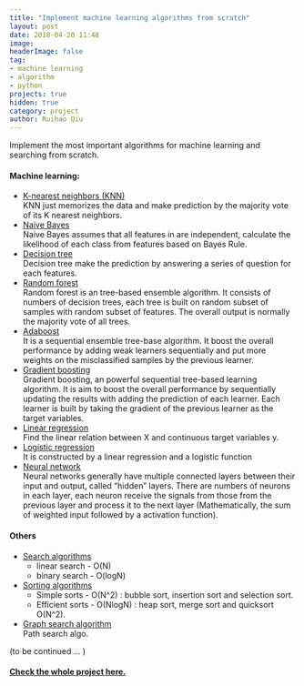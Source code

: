 ```yaml
---
title: "Implement machine learning algorithms from scratch"
layout: post
date: 2018-04-20 11:48
image:
headerImage: false
tag:
- machine learning
- algorithm
- python
projects: true
hidden: true
category: project
author: Ruihao Qiu
---
```

<div class="breaker"></div>

Implement the most important algorithms for machine learning and searching from scratch.

#### **Machine learning**:

- [K-nearest neighbors (KNN)](https://github.com/RuihaoQiu/Algorithms/blob/master/KNearestNeighbor.ipynb)  
KNN just memorizes the data and make prediction by the majority vote of its K nearest neighbors.
- [Naive Bayes](https://github.com/RuihaoQiu/Algorithms/blob/master/NaiveBayes.ipynb)  
Naive Bayes assumes that all features in are independent, calculate the likelihood of each class from features based on Bayes Rule.
- [Decision tree](https://github.com/RuihaoQiu/Algorithms/blob/master/DecisionTree.ipynb)  
Decision tree make the prediction by answering a series of question for each features.
- [Random forest](https://github.com/RuihaoQiu/Algorithms/blob/master/RandomForest.ipynb)  
Random forest is an tree-based ensemble algorithm. It consists of numbers of decision trees, each tree is built on random subset of samples with random subset of features. The overall output is normally the majority vote of all trees.
- [Adaboost](https://github.com/RuihaoQiu/Algorithms/blob/master/Adaboost.ipynb)  
It is a sequential ensemble tree-base algorithm. It boost the overall performance by adding weak learners sequentially and put more weights on the misclassified samples by the previous learner.
- [Gradient boosting](https://github.com/RuihaoQiu/Algorithms/blob/master/GradientBoosting.ipynb)  
Gradient boosting, an powerful sequential tree-based learning algorithm. It is aim to boost the overall performance by sequentially updating the results with adding the prediction of each learner. Each learner is built by taking the gradient of the previous learner as the target variables.
- [Linear regression](https://github.com/RuihaoQiu/Algorithms/blob/master/LinearRegression.ipynb)  
Find the linear relation between X and continuous target variables y.
- [Logistic regression](https://github.com/RuihaoQiu/Algorithms/blob/master/LogisticRegression.ipynb)  
It is constructed by a linear regression and a logistic function
- [Neural network](https://github.com/RuihaoQiu/Algorithms/blob/master/NeuralNetwork.ipynb)  
Neural networks generally have multiple connected layers between their input and output, called “hidden” layers. There are numbers of neurons in each layer, each neuron receive the signals from those from the previous layer and process it to the next layer (Mathematically, the sum of weighted input followed by a activation function).


#### **Others**
- [Search algorithms](https://github.com/RuihaoQiu/Algorithms/blob/master/Searching.ipynb)  
  - linear search - O(N)
  - binary search - O(logN)
- [Sorting algorithms](https://github.com/RuihaoQiu/Algorithms/blob/master/Sorting.ipynb)  
  - Simple sorts - O(N^2) : bubble sort, insertion sort and selection sort.
  - Efficient sorts - O(NlogN) : heap sort, merge sort and quicksort O(N^2).
- [Graph search algorithm](https://github.com/RuihaoQiu/Algorithms/blob/master/GraphSearchAlgorithm.ipynb)  
Path search algo.

(to be continued … )

<div class="breaker"></div>

#### [Check the whole project here.](https://github.com/RuihaoQiu/Algorithms)
